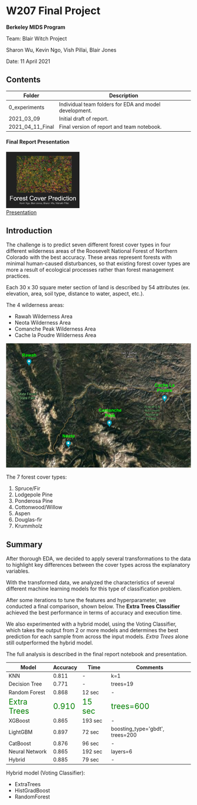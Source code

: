 # W207 Final Project

**Berkeley MIDS Program**

Team:  Blair Witch Project

Sharon Wu, Kevin Ngo, Vish Pillai, Blair Jones

Date:  11 April 2021


## Contents

| Folder | Description |
| --- | --- |
| 0_experiments | Individual team folders for EDA and model development. |
| 2021_03_09 | Initial draft of report.  |
| 2021_04_11_Final | Final version of report and team notebook. |

#### Final Report Presentation

<a href='https://docs.google.com/presentation/d/1klo51vk3mqWeEWL_n4Mk5A6Ugdcz_W--Bsz37IYno78/edit?usp=sharing'>
  <img src='./final_thumbnail.png' alt='Final Presentation' width=200/>
  <br>Presentation
</a>


## Introduction

The challenge is to predict seven different forest cover types in four different wilderness areas of the Roosevelt National Forest of Northern Colorado with the best accuracy.  These areas represent forests with minimal human-caused disturbances, so that existing forest cover types are more a result of ecological processes rather than forest management practices.

Each 30 x 30 square meter section of land is described by 54 attributes (ex. elevation, area, soil type, distance to water, aspect, etc.).

The 4 wilderness areas:
- Rawah Wilderness Area
- Neota Wilderness Area
- Comanche Peak Wilderness Area
- Cache la Poudre Wilderness Area

![Roosevelt National Forest](./forest_aerial.png)

The 7 forest cover types:
1. Spruce/Fir
2. Lodgepole Pine
3. Ponderosa Pine
4. Cottonwood/Willow
5. Aspen
6. Douglas-fir
7. Krummholz


## Summary

After thorough EDA, we decided to apply several transformations to the data to highlight key differences between the cover types across the explanatory variables.

With the transformed data, we analyzed the characteristics of several different machine learning models for this type of classification problem.

After some iterations to tune the features and hyperparameter, we conducted a final comparison, shown below.  The **Extra Trees Classifier** achieved the best performance in terms of accuracy and execution time.

We also experimented with a hybrid model, using the Voting Classifier, which takes the output from 2 or more models and determines the best prediction for each sample from across the input models.  *Extra Trees* alone still outperformed the hybrid model.

The full analysis is described in the final report notebook and presentation.


| Model | Accuracy | Time | Comments |
| --- | --- | --- | --- |
| KNN | 0.811 | - | k=1 |
| Decision Tree | 0.771 | - | trees=19 |
| Random Forest | 0.868 | 12 sec | - |
| <span style="font-size:1.5em; color:green;">Extra Trees</span> | <span style="font-size:1.5em; color:green; ">0.910</span> | <span style="font-size:1.5em; color:green; ">15 sec</span> | <span style="font-size:1.5em; color:green; ">trees=600</span> |
| XGBoost | 0.865 | 193 sec | - |
| LightGBM | 0.897 | 72 sec | boosting_type='gbdt', trees=200 |
| CatBoost | 0.876 | 96 sec | - |
| Neural Network | 0.865 | 192 sec | layers=6 |
| Hybrid | 0.885 | 79 sec | - |


Hybrid model (Voting Classifier):
- ExtraTrees
- HistGradBoost
- RandomForest
